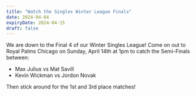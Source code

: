 ```yaml
---
title: "Watch the Singles Winter League Finals"
date: 2024-04-04
expiryDate: 2024-04-15
draft: false
---
```


We are down to the Final 4 of our Winter Singles League! Come on out to Royal Palms Chicago on Sunday, April 14th at 1pm to catch the Semi-Finals between:
 - Max Julius vs Mat Savill
 - Kevin Wickman vs Jordon Novak

Then stick around for the 1st and 3rd place matches!
